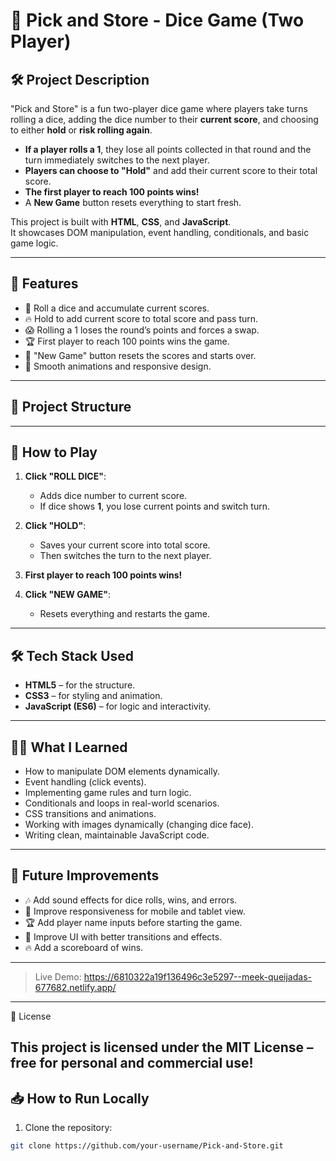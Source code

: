 # 🎲 Pick and Store - Dice Game (Two Player)

## 🛠️ Project Description

"Pick and Store" is a fun two-player dice game where players take turns rolling a dice, adding the dice number to their **current score**, and choosing to either **hold** or **risk rolling again**. 
- **If a player rolls a 1**, they lose all points collected in that round and the turn immediately switches to the next player.
- **Players can choose to "Hold"** and add their current score to their total score.
- **The first player to reach 100 points wins!**
- A **New Game** button resets everything to start fresh.

This project is built with **HTML**, **CSS**, and **JavaScript**.  
It showcases DOM manipulation, event handling, conditionals, and basic game logic.

---

## 🧩 Features

- 🎲 Roll a dice and accumulate current scores.
- 🔥 Hold to add current score to total score and pass turn.
- 😱 Rolling a 1 loses the round’s points and forces a swap.
- 🏆 First player to reach 100 points wins the game.
- 🔄 "New Game" button resets the scores and starts over.
- 🎨 Smooth animations and responsive design.

---

## 📂 Project Structure

---

## 🚀 How to Play

1. **Click "ROLL DICE"**:  
   - Adds dice number to current score.
   - If dice shows **1**, you lose current points and switch turn.

2. **Click "HOLD"**:  
   - Saves your current score into total score.
   - Then switches the turn to the next player.

3. **First player to reach 100 points wins!**

4. **Click "NEW GAME"**:  
   - Resets everything and restarts the game.

---

## 🛠️ Tech Stack Used

- **HTML5** – for the structure.
- **CSS3** – for styling and animation.
- **JavaScript (ES6)** – for logic and interactivity.

---

## 👨‍💻 What I Learned

- How to manipulate DOM elements dynamically.
- Event handling (click events).
- Implementing game rules and turn logic.
- Conditionals and loops in real-world scenarios.
- CSS transitions and animations.
- Working with images dynamically (changing dice face).
- Writing clean, maintainable JavaScript code.

---

## 📜 Future Improvements

- 🎶 Add sound effects for dice rolls, wins, and errors.
- 🧹 Improve responsiveness for mobile and tablet view.
- 🏆 Add player name inputs before starting the game.
- 🎨 Improve UI with better transitions and effects.
- 🔥 Add a scoreboard of wins.

---
> Live Demo: https://6810322a19f136496c3e5297--meek-queijadas-677682.netlify.app/
---
📜 License
## This project is licensed under the MIT License – free for personal and commercial use!

## 📥 How to Run Locally

1. Clone the repository:
   
```bash
git clone https://github.com/your-username/Pick-and-Store.git






